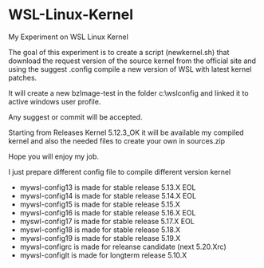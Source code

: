# WSL-Linux-Kernel

My Experiment on WSL Linux Kernel

The goal of this experiment is to create a script (newkernel.sh) that download the request version of the source kernel from the official site and using the suggest .config compile a new version of WSL with latest kernel patches.

It will create a new bzImage-test in the folder c:\wslconfig and linked it to active windows user profile.

Any suggest or commit will be accepted.

Starting from Releases Kernel 5.12.3_OK it will be available my compiled kernel and also the needed files to create your own in sources.zip

Hope you will enjoy my job.

I just prepare different config file to compile different version kernel

- mywsl-config13 is made for stable release 5.13.X EOL
- mywsl-config14 is made for stable release 5.14.X EOL
- mywsl-config15 is made for stable release 5.15.X 
- mywsl-config16 is made for stable release 5.16.X EOL
- myswl-config17 is made for stable release 5.17.X EOL
- myswl-config18 is made for stable release 5.18.X
- mywsl-config19 is made for stable release 5.19.X
- mywsl-configrc is made for releanse candidate (next 5.20.Xrc) 
- mywsl-configlt is made for longterm release 5.10.X
